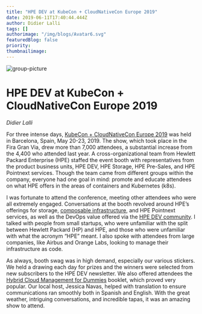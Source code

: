 ```yaml
---
title: "HPE DEV at KubeCon + CloudNativeCon Europe 2019"
date: 2019-06-11T17:40:44.444Z
author: Didier Lalli 
tags: []
authorimage: "/img/blogs/Avatar6.svg"
featuredBlog: false
priority:
thumbnailimage:
---
```

![group-picture](https://hpe-developer-portal.s3.amazonaws.com/uploads/media/2019/5/grouppicture-1560274699625.png)

# HPE DEV at KubeCon + CloudNativeCon Europe 2019

*Didier Lalli*

For three intense days, [KubeCon + CloudNativeCon Europe 2019](https://events.linuxfoundation.org/events/kubecon-cloudnativecon-europe-2019/) was held in Barcelona, Spain, May 20-23, 2019. The show, which took place in the Fira Gran Via, drew more than 7,000 attendees, a substantial increase from the 4,400 who attended last year. A cross-organizational team from Hewlett Packard Enterprise (HPE) staffed the event booth with representatives from the product business units, HPE DEV, HPE Storage, HPE Pre-Sales, and HPE Pointnext services. Though the team came from different groups within the company, everyone had one goal in mind: promote and educate attendees on what HPE offers in the areas of containers and Kubernetes (k8s).

I was fortunate to attend the conference, meeting other attendees who were all extremely engaged. Conversations at the booth revolved around HPE’s offerings for storage, [composable infrastructure](https://www.hpe.com/us/en/solutions/infrastructure/composable-infrastructure.html), and HPE Pointnext services, as well as the DevOps value offered via the [HPE DEV community](https://developer.hpe.com/). I talked with people from small startups, who were unfamiliar with the split between Hewlett Packard (HP) and HPE, and those who were unfamiliar with what the acronym “HPE” meant. I also spoke with attendees from large companies, like Airbus and Orange Labs, looking to manage their infrastructure as code.

As always, booth swag was in high demand, especially our various stickers. We held a drawing each day for prizes and the winners were selected from new subscribers to the HPE DEV newsletter. We also offered attendees the [Hybrid Cloud Management for Dummies](http://www.techdemand.io/whitepaper/solutions/hybrid-cloud-management-for-dummies/) booklet, which proved very popular. Our local host, Jessica Navas, helped with translation to ensure communications ran smoothly both in Spanish and English. With the great weather, intriguing conversations, and incredible tapas, it was an amazing show to attend.